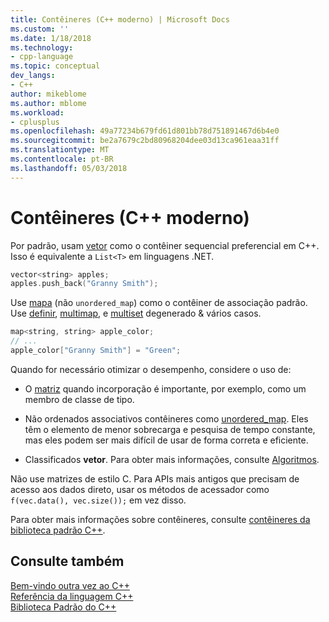 ```yaml
---
title: Contêineres (C++ moderno) | Microsoft Docs
ms.custom: ''
ms.date: 1/18/2018
ms.technology:
- cpp-language
ms.topic: conceptual
dev_langs:
- C++
author: mikeblome
ms.author: mblome
ms.workload:
- cplusplus
ms.openlocfilehash: 49a77234b679fd61d801bb78d751891467d6b4e0
ms.sourcegitcommit: be2a7679c2bd80968204dee03d13ca961eaa31ff
ms.translationtype: MT
ms.contentlocale: pt-BR
ms.lasthandoff: 05/03/2018
---
```

# <a name="containers-modern-c"></a>Contêineres (C++ moderno)

Por padrão, usam [vetor](../standard-library/vector-class.md) como o contêiner sequencial preferencial em C++. Isso é equivalente a `List<T>` em linguagens .NET.

```cpp
vector<string> apples;
apples.push_back("Granny Smith");
```

Use [mapa](../standard-library/map-class.md) (não `unordered_map`) como o contêiner de associação padrão. Use [definir](../standard-library/set-class.md), [multimap](../standard-library/multimap-class.md), e [multiset](../standard-library/multiset-class.md) degenerado & vários casos.

```cpp
map<string, string> apple_color;
// ...
apple_color["Granny Smith"] = "Green";
```

Quando for necessário otimizar o desempenho, considere o uso de:

- O [matriz](../standard-library/array-class-stl.md) quando incorporação é importante, por exemplo, como um membro de classe de tipo.

- Não ordenados associativos contêineres como [unordered_map](../standard-library/unordered-map-class.md). Eles têm o elemento de menor sobrecarga e pesquisa de tempo constante, mas eles podem ser mais difícil de usar de forma correta e eficiente.

- Classificados **vetor**. Para obter mais informações, consulte [Algoritmos](../cpp/algorithms-modern-cpp.md).

Não use matrizes de estilo C. Para APIs mais antigos que precisam de acesso aos dados direto, usar os métodos de acessador como `f(vec.data(), vec.size());` em vez disso.

Para obter mais informações sobre contêineres, consulte [contêineres da biblioteca padrão C++](../standard-library/stl-containers.md).

## <a name="see-also"></a>Consulte também

[Bem-vindo outra vez ao C++](../cpp/welcome-back-to-cpp-modern-cpp.md)  
[Referência da linguagem C++](../cpp/cpp-language-reference.md)  
[Biblioteca Padrão do C++](../standard-library/cpp-standard-library-reference.md)  
